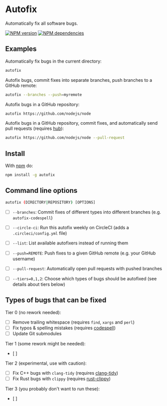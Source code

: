 # Autofix

Automatically fix all software bugs.

[![NPM version](https://img.shields.io/npm/v/autofix.svg)](https://www.npmjs.com/package/autofix)
[![NPM dependencies](https://img.shields.io/david/JanitorTechnology/autofix.svg)](https://david-dm.org/JanitorTechnology/autofix)


## Examples

Automatically fix bugs in the current directory:

```bash
autofix
```

Autofix bugs, commit fixes into separate branches, push branches to a GitHub remote:

```bash
autofix --branches --push=myremote
```

Autofix bugs in a GitHub repository:

```bash
autofix https://github.com/nodejs/node
```

Autofix bugs in a GitHub repository, commit fixes, and automatically send pull requests (requires [hub](https://github.com/github/hub)):

```bash
autofix https://github.com/nodejs/node --pull-request
```


## Install

With [npm](https://www.npmjs.com) do:

```bash
npm install -g autofix
```


## Command line options

```bash
autofix (DIRECTORY|REPOSITORY) [OPTIONS]
```

- [ ] `--branches`: Commit fixes of different types into different branches (e.g. `autofix-codespell`)
- [ ] `--circle-ci`: Run this autofix weekly on CircleCI (adds a `.circleci/config.yml` file)
- [ ] `--list`: List available autofixers instead of running them
- [ ] `--push=REMOTE`: Push fixes to a given GitHub remote (e.g. your GitHub username)
- [ ] `--pull-request`: Automatically open pull requests with pushed branches
- [ ] `--tiers=0,1,2`: Choose which types of bugs should be autofixed (see details about tiers below)


## Types of bugs that can be fixed

Tier 0 (no rework needed):
- [ ] Remove trailing whitespace (requires `find`, `xargs` and `perl`)
- [ ] Fix typos & spelling mistakes (requires [codespell](https://github.com/codespell-project/codespell/))
- [ ] Update Git submodules

Tier 1 (some rework might be needed):
- [ ]

Tier 2 (experimental, use with caution):
- [ ] Fix C++ bugs with `clang-tidy` (requires [clang-tidy](http://clang.llvm.org/extra/clang-tidy/))
- [ ] Fix Rust bugs with `clippy` (requires [rust-clippy](https://github.com/rust-lang-nursery/rust-clippy/))

Tier 3 (you probably don't want to run these):
- [ ]
